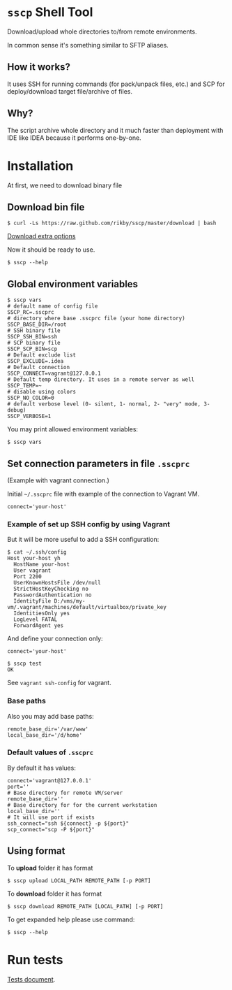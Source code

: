 # `sscp` Shell Tool
Download/upload whole directories to/from remote environments.

In common sense it's something similar to SFTP aliases.

## How it works?
It uses SSH for running commands (for pack/unpack files, etc.) and SCP for deploy/download target file/archive of files.

## Why?
The script archive whole directory and it much faster than deployment with IDE like IDEA because it performs one-by-one.

# Installation
At first, we need to download binary file
## Download bin file
```shell
$ curl -Ls https://raw.github.com/rikby/sscp/master/download | bash
```
[Download extra options](doc/download.md)

Now it should be ready to use.
```shell
$ sscp --help
```

## Global environment variables
```
$ sscp vars
# default name of config file
SSCP_RC=.sscprc
# directory where base .sscprc file (your home directory)
SSCP_BASE_DIR=/root
# SSH binary file
SSCP_SSH_BIN=ssh
# SCP binary file
SSCP_SCP_BIN=scp
# Default exclude list
SSCP_EXCLUDE=.idea
# Default connection
SSCP_CONNECT=vagrant@127.0.0.1
# Default temp directory. It uses in a remote server as well
SSCP_TEMP=~
# disable using colors
SSCP_NO_COLOR=0
# default verbose level (0- silent, 1- normal, 2- "very" mode, 3- debug)
SSCP_VERBOSE=1
```

You may print allowed environment variables:
```
$ sscp vars
```

## Set connection parameters in file `.sscprc`
(Example with vagrant connection.)

Initial `~/.sscprc` file with example of the connection to Vagrant VM.
```shell
connect='your-host'
```

### Example of set up SSH config by using Vagrant
But it will be more useful to add a SSH configuration:
```
$ cat ~/.ssh/config
Host your-host yh
  HostName your-host
  User vagrant
  Port 2200
  UserKnownHostsFile /dev/null
  StrictHostKeyChecking no
  PasswordAuthentication no
  IdentityFile D:/vms/my-vm/.vagrant/machines/default/virtualbox/private_key
  IdentitiesOnly yes
  LogLevel FATAL
  ForwardAgent yes
```
And define your connection only:
```shell
connect='your-host'
```

```
$ sscp test
OK
```

See `vagrant ssh-config` for vagrant.

### Base paths
Also you may add base paths:
```shell
remote_base_dir='/var/www'
local_base_dir='/d/home'
```
### Default values of `.sscprc`
By default it has values:
```shell
connect='vagrant@127.0.0.1'
port=''
# Base directory for remote VM/server
remote_base_dir=''
# Base directory for for the current workstation
local_base_dir=''
# It will use port if exists
ssh_connect="ssh ${connect} -p ${port}"
scp_connect="scp -P ${port}"
```

## Using format
To **upload** folder it has format
```shell
$ sscp upload LOCAL_PATH REMOTE_PATH [-p PORT]
```
To **download** folder it has format
```shell
$ sscp download REMOTE_PATH [LOCAL_PATH] [-p PORT]
```
To get expanded help please use command:
```shell
$ sscp --help
```

# Run tests
[Tests document](doc/run-tests.md).
